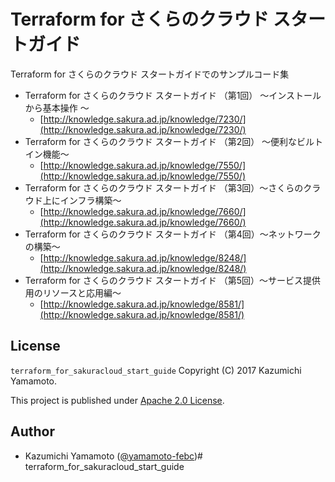 # Terraform for さくらのクラウド スタートガイド

Terraform for さくらのクラウド スタートガイドでのサンプルコード集

* Terraform for さくらのクラウド スタートガイド （第1回） ～インストールから基本操作 ～
    * [http://knowledge.sakura.ad.jp/knowledge/7230/](http://knowledge.sakura.ad.jp/knowledge/7230/)
* Terraform for さくらのクラウド スタートガイド （第2回） ～便利なビルトイン機能～
    * [http://knowledge.sakura.ad.jp/knowledge/7550/](http://knowledge.sakura.ad.jp/knowledge/7550/)
* Terraform for さくらのクラウド スタートガイド （第3回）〜さくらのクラウド上にインフラ構築〜
    * [http://knowledge.sakura.ad.jp/knowledge/7660/](http://knowledge.sakura.ad.jp/knowledge/7660/)
* Terraform for さくらのクラウド スタートガイド （第4回）〜ネットワークの構築〜
    * [http://knowledge.sakura.ad.jp/knowledge/8248/](http://knowledge.sakura.ad.jp/knowledge/8248/)
* Terraform for さくらのクラウド スタートガイド （第5回）〜サービス提供用のリソースと応用編〜
    * [http://knowledge.sakura.ad.jp/knowledge/8581/](http://knowledge.sakura.ad.jp/knowledge/8581/)
    
## License

 `terraform_for_sakuracloud_start_guide` Copyright (C) 2017 Kazumichi Yamamoto.

  This project is published under [Apache 2.0 License](LICENSE.txt).
  
## Author

  * Kazumichi Yamamoto ([@yamamoto-febc](https://github.com/yamamoto-febc))# terraform_for_sakuracloud_start_guide
